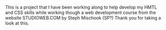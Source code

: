 This is a project that I have been working along to help develop my HMTL and CSS skills while working though a 
web development course from the website STUDIOWEB.COM by Steph Mischook (SP?) Thank you for taking a look at this. 
